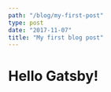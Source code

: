 ```yaml
---
path: "/blog/my-first-post"
type: post
date: "2017-11-07"
title: "My first blog post"
---
```


# Hello Gatsby!